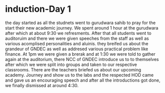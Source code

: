 # induction-Day 1
the day started as all the studnets went to gurudwara sahib to pray for the start their new academic journey. We spent around 1 hour at the gurudwara after which at about 9:30 we refresments.
After that all students went to auditoruim and there we were given speeches from the staff as well as various acomplised personalities and aluinis.
they breifed us about the grandeur of GNDEC as well as addresed various practical problem like finance.
At 1pm we were given a brerak and at 1:30 we were told to gather again at the  auditorium, there NCC of GNDEC introduce us to to themselves after which we were split into groups and taken to our respective classrooms. There are the teachers briefed us about our upcoming academy. Journey and  show us to the labs and the respected  HOD  came and gave us an encouraging speech and after all the introductions got done, we finally dismissed at around 4:30.
